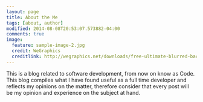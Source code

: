 ```yaml
---
layout: page
title: About the Me
tags: [about, author]
modified: 2014-08-08T20:53:07.573882-04:00
comments: true
image:
  feature: sample-image-2.jpg
  credit: WeGraphics
  creditlink: http://wegraphics.net/downloads/free-ultimate-blurred-background-pack/
---
```


This is a blog related to software development, from now on know as Code. This blog compiles what I have found useful as a full time developer and reflects my opinions on the matter, therefore consider that every post will be my opinion and experience on the subject at hand.
